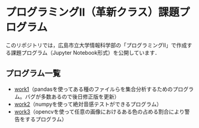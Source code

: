 # プログラミングⅡ（革新クラス）課題プログラム

このリポジトリでは，広島市立大学情報科学部の「プログラミングⅡ」で作成する課題プログラム（Jupyter Notebook形式）を公開しています．

## プログラム一覧

- [work1](https://github.com/Japanesepokerlover/prog2kakushin/blob/main/work1.ipynb)（pandasを使ってある種のファイルらを集合分析するためのプログラム。バグが多数あるので後日修正版を更新）
- [work2](https://github.com/Japanesepokerlover/prog2kakushin/blob/main/work2.ipynb)（numpyを使って絶対音感テストができるプログラム）
- [work3](https://github.com/Japanesepokerlover/prog2kakushin/blob/main/work3.ipynb)（opencvを使って任意の画像におけるある色の占める割合により警告をするプログラム）
